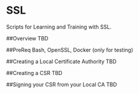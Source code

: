 # SSL
Scripts for Learning and Training with SSL. 

##Overview
TBD

##PreReq
Bash, OpenSSL, Docker (only for testing)

##Creating a Local Certificate Authority
TBD

##Creating a CSR
TBD

##Signing your CSR from your Local CA
TBD

